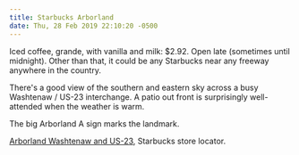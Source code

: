 ```yaml
---
title: Starbucks Arborland
date: Thu, 28 Feb 2019 22:10:20 -0500
---
```

Iced coffee, grande, with vanilla and milk: $2.92.
Open late (sometimes until midnight). Other than that,
it could be any Starbucks near any freeway anywhere
in the country.

There's a good view of the southern and eastern sky
across a busy Washtenaw / US-23 interchange. A patio
out front is surprisingly well-attended when the
weather is warm.

The big Arborland A sign marks the landmark.

[Arborland Washtenaw and US-23](https://www.starbucks.com/store-locator/store/14031/arborland-washtenaw-us-23-3601-washtenaw-ave-arborland-shopping-center-ann-a),
Starbucks store locator.
